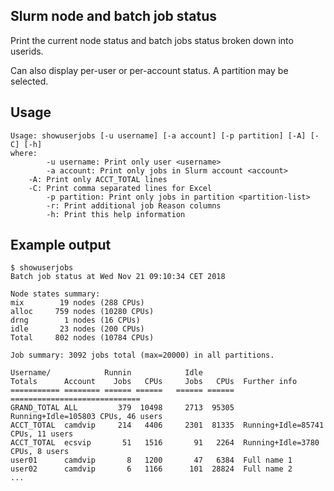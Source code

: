 Slurm node and batch job status
-------------------------------

Print the current node status and batch jobs status broken down into userids.

Can also display per-user or per-account status.  A partition may be selected.

Usage
-----

```
Usage: showuserjobs [-u username] [-a account] [-p partition] [-A] [-C] [-h]
where:
        -u username: Print only user <username>
        -a account: Print only jobs in Slurm account <account>
	-A: Print only ACCT_TOTAL lines
	-C: Print comma separated lines for Excel
        -p partition: Print only jobs in partition <partition-list>
        -r: Print additional job Reason columns
        -h: Print this help information
```

Example output
--------------

```
$ showuserjobs 
Batch job status at Wed Nov 21 09:10:34 CET 2018
 
Node states summary:
mix        19 nodes (288 CPUs)
alloc     759 nodes (10280 CPUs)
drng        1 nodes (16 CPUs)
idle       23 nodes (200 CPUs)
Total     802 nodes (10784 CPUs)

Job summary: 3092 jobs total (max=20000) in all partitions.
 
Username/            Runnin            Idle         
Totals      Account    Jobs   CPUs     Jobs   CPUs  Further info
=========== ======== ====== ======   ====== ======  =============================
GRAND_TOTAL ALL         379  10498     2713  95305  Running+Idle=105803 CPUs, 46 users
ACCT_TOTAL  camdvip     214   4406     2301  81335  Running+Idle=85741 CPUs, 11 users
ACCT_TOTAL  ecsvip       51   1516       91   2264  Running+Idle=3780 CPUs, 8 users
user01      camdvip       8   1200       47   6384  Full name 1
user02      camdvip       6   1166      101  28824  Full name 2
...
```
